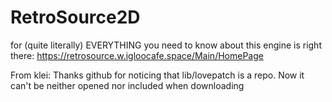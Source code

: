 # RetroSource2D
for (quite literally) EVERYTHING you need to know about this engine is right there:
https://retrosource.w.igloocafe.space/Main/HomePage

From klei: Thanks github for noticing that lib/lovepatch is a repo. Now it can't be neither opened nor included when downloading
